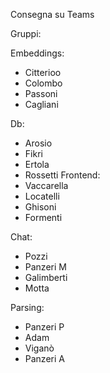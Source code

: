 Consegna su Teams

Gruppi:

Embeddings:
- Citterioo
- Colombo
- Passoni
- Cagliani

Db:
- Arosio
- Fikri
- Ertola
- Rossetti
Frontend:
- Vaccarella
- Locatelli
- Ghisoni
- Formenti

Chat:
- Pozzi
- Panzeri M
- Galimberti
- Motta

Parsing:
- Panzeri P
- Adam
- Viganò
- Panzeri A
